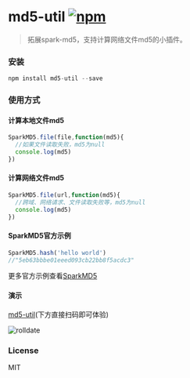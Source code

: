 # md5-util [![npm](https://img.shields.io/npm/v/md5-util.svg)](https://www.npmjs.com/package/md5-util) 
>拓展spark-md5，支持计算网络文件md5的小插件。

### 安装
```js
npm install md5-util --save
```

### 使用方式

#### 计算本地文件md5
```js
SparkMD5.file(file,function(md5){
  //如果文件读取失败，md5为null
  console.log(md5)
})
```

#### 计算网络文件md5
```js
SparkMD5.file(url,function(md5){
  //跨域、网络请求、文件读取失败等，md5为null
  console.log(md5)
})
```

#### SparkMD5官方示例
```js
SparkMD5.hash('hello world')
//"5eb63bbbe01eeed093cb22bb8f5acdc3"
```
更多官方示例查看[SparkMD5](https://github.com/satazor/js-spark-md5)   
 
#### 演示
[md5-util](https://weijhfly.github.io/md5-util.html "md5-util")(下方直接扫码即可体验)  

![rolldate](https://weijhfly.github.io/images/md5-util.png)
### License

MIT